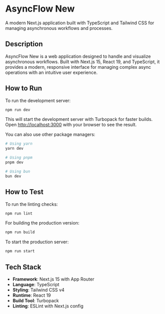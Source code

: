 # AsyncFlow New

A modern Next.js application built with TypeScript and Tailwind CSS for managing asynchronous workflows and processes.

## Description

AsyncFlow New is a web application designed to handle and visualize asynchronous workflows. Built with Next.js 15, React 19, and TypeScript, it provides a modern, responsive interface for managing complex async operations with an intuitive user experience.

## How to Run

To run the development server:

```bash
npm run dev
```

This will start the development server with Turbopack for faster builds. Open [http://localhost:3000](http://localhost:3000) with your browser to see the result.

You can also use other package managers:
```bash
# Using yarn
yarn dev

# Using pnpm
pnpm dev

# Using bun
bun dev
```

## How to Test

To run the linting checks:

```bash
npm run lint
```

For building the production version:

```bash
npm run build
```

To start the production server:

```bash
npm run start
```

## Tech Stack

- **Framework**: Next.js 15 with App Router
- **Language**: TypeScript
- **Styling**: Tailwind CSS v4
- **Runtime**: React 19
- **Build Tool**: Turbopack
- **Linting**: ESLint with Next.js config
